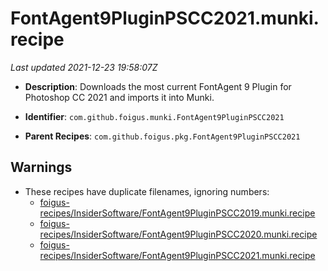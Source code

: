# FontAgent9PluginPSCC2021.munki.recipe

_Last updated 2021-12-23 19:58:07Z_

- **Description**: Downloads the most current FontAgent 9 Plugin for Photoshop CC 2021 and imports it into Munki.

- **Identifier**: `com.github.foigus.munki.FontAgent9PluginPSCC2021`

- **Parent Recipes**: `com.github.foigus.pkg.FontAgent9PluginPSCC2021`

## Warnings

- These recipes have duplicate filenames, ignoring numbers:
    - [foigus-recipes/InsiderSoftware/FontAgent9PluginPSCC2019.munki.recipe](/autopkg-dupe-tracker/foigus-recipes/InsiderSoftware/FontAgent9PluginPSCC2019.munki.recipe)
    - [foigus-recipes/InsiderSoftware/FontAgent9PluginPSCC2020.munki.recipe](/autopkg-dupe-tracker/foigus-recipes/InsiderSoftware/FontAgent9PluginPSCC2020.munki.recipe)
    - [foigus-recipes/InsiderSoftware/FontAgent9PluginPSCC2021.munki.recipe](/autopkg-dupe-tracker/foigus-recipes/InsiderSoftware/FontAgent9PluginPSCC2021.munki.recipe)